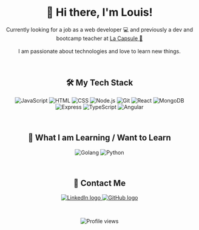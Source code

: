<h1 align="center">
  👋 Hi there, I'm Louis!
</h1>

<p align="center">
  Currently looking for a job as a web developer 💻 and previously a dev and bootcamp teacher at <a href="https://www.lacapsule.academy/" target="_blank">La Capsule 🚀</a>
  <br><br>
  I am passionate about technologies and love to learn new things.
</p>

<br>

<h2 align="center">
  🛠️ My Tech Stack
</h2>

<p align="center">
  <img src="https://img.icons8.com/?size=100&id=108784&format=png&color=000000" alt="JavaScript" title="JavaScript"/>
  <img src="https://img.icons8.com/?size=100&id=20909&format=png&color=000000" alt="HTML" title="HTML"/>
  <img src="https://img.icons8.com/?size=100&id=21278&format=png&color=000000" alt="CSS" title="CSS"/>
  <img src="https://img.icons8.com/?size=100&id=54087&format=png&color=000000" alt="Node.js" title="Node.js"/>
  <img src="https://img.icons8.com/?size=100&id=xBKl2pdJg5kk&format=png&color=000000" alt="Git" title="Git"/>
  <img src="https://img.icons8.com/?size=100&id=123603&format=png&color=000000" alt="React" title="React"/>
  <img src="https://img.icons8.com/?size=100&id=bosfpvRzNOG8&format=png&color=000000" alt="MongoDB" title="MongoDB"/>
  <img src="https://img.icons8.com/?size=100&id=2ZOaTclOqD4q&format=png&color=000000" alt="Express" title="Express"/>
  <img src="https://img.icons8.com/?size=100&id=IaHmaUtKc8bf&format=png&color=000000" alt="TypeScript" title="TypeScript"/>
  <img src="https://img.icons8.com/?size=100&id=71257&format=png&color=000000" alt="Angular" title="Angular"/>
</p>

<br>

<h2 align="center">
  📖 What I am Learning / Want to Learn
</h2>

<p align="center">
  <img src="https://img.icons8.com/?size=100&id=44442&format=png&color=000000" alt="Golang" title="Golang"/>
  <img src="https://img.icons8.com/?size=100&id=13441&format=png&color=000000" alt="Python" title="Python"/>
</p>

<br>

<h2 align="center">
  💌 Contact Me
</h2>

<p align="center">
  <a href="https://www.linkedin.com/in/louis-sanson" target="_blank">
    <img src="https://img.icons8.com/?size=70&id=13930&format=png&color=000000" alt="LinkedIn logo"/>
  </a>
  <a href="https://github.com/Louissnsn" target="_blank">
    <img src="https://img.icons8.com/?size=70&id=52539&format=png&color=000000" alt="GitHub logo"/>
  </a>
</p>

<br>

<p align="center">
  <img src="https://komarev.com/ghpvc/?username=Louissnsn&color=green" alt="Profile views"/>
</p>
